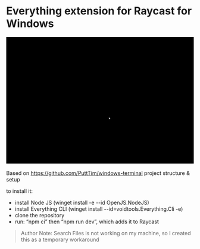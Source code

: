 # Everything extension for Raycast for Windows

![short demo](./assets/demo.gif)

Based on https://github.com/PuttTim/windows-terminal project structure & setup

to install it:
- install Node JS (winget install -e --id OpenJS.NodeJS)
- install Everything CLI (winget install --id=voidtools.Everything.Cli -e)
- clone the repository
- run: “npm ci” then “npm run dev”, which adds it to Raycast

> Author Note: Search Files is not working on my machine, so I created this as a temporary workaround
